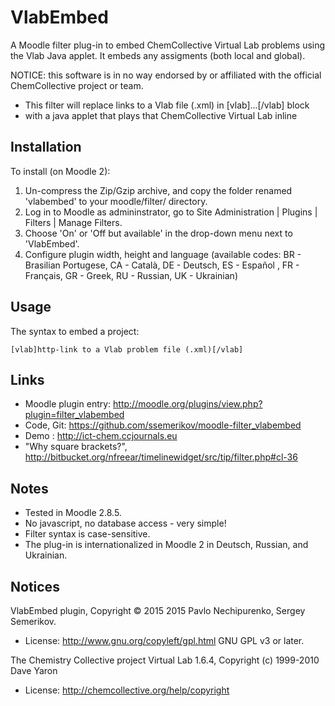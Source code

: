 VlabEmbed
=============

A Moodle filter plug-in to embed ChemCollective Virtual Lab problems using the Vlab Java applet. 
It embeds any assigments (both local and global).

NOTICE: this software is in no way endorsed by or affiliated with the official ChemCollective project or team.

 *  This filter will replace links to a Vlab file (.xml) in [vlab]...[/vlab] block 
 *  with a java applet that plays that ChemCollective Virtual Lab inline




Installation
------------
To install (on Moodle 2):

1. Un-compress the Zip/Gzip archive, and copy the folder renamed 'vlabembed' to your moodle/filter/ directory.
2. Log in to Moodle as admininstrator, go to Site Administration | Plugins | Filters | Manage Filters.
3. Choose 'On' or 'Off but available' in the drop-down menu next to 'VlabEmbed'.
4. Configure plugin width, height and language (available codes: BR - Brasilian Portugese, CA - Català,
   DE - Deutsch, ES - Español , FR - Français, GR - Greek, RU - Russian, UK - Ukrainian)

Usage
-----
The syntax to embed a project:

    [vlab]http-link to a Vlab problem file (.xml)[/vlab]

Links
-----
* Moodle plugin entry: <http://moodle.org/plugins/view.php?plugin=filter_vlabembed>
* Code, Git: <https://github.com/ssemerikov/moodle-filter_vlabembed>
* Demo : <http://ict-chem.ccjournals.eu>
* "Why square brackets?", <http://bitbucket.org/nfreear/timelinewidget/src/tip/filter.php#cl-36>

Notes
-----
* Tested in Moodle 2.8.5.
* No javascript, no database access - very simple!
* Filter syntax is case-sensitive.
* The plug-in is internationalized in Moodle 2 in Deutsch, Russian, and Ukrainian.

Notices
-------
VlabEmbed plugin, Copyright © 2015 2015 Pavlo Nechipurenko, Sergey Semerikov.

* License: <http://www.gnu.org/copyleft/gpl.html> GNU GPL v3 or later.

The Chemistry Collective project Virtual Lab 1.6.4, Copyright (c) 1999-2010 Dave Yaron

* License: <http://chemcollective.org/help/copyright>
